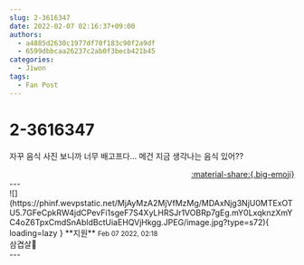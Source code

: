 ```yaml
---
slug: 2-3616347
date: 2022-02-07 02:16:37+09:00
authors:
  - a4885d2630c1977df70f183c90f2a9df
  - 6599dbbcaa26237c2ab0f3becb421b45
categories:
  - Jiwon
tags:
  - Fan Post
---
```


# 2-3616347

<div class="post-container" markdown="1">
<div class="content-container md-sidebar__scrollwrap" markdown="1">

자꾸 음식 사진 보니까 너무 배고프다... 메건 지금 생각나는 음식 있어??

</div>
</div>

<div style="text-align: right;" markdown="1">
<a href="https://weverse.io/fromis9/fanpost/2-3616347" style="text-align: right;">:material-share:{.big-emoji}</a>
</div>
---

<div class="comments-container md-sidebar__scrollwrap" markdown="1">
<div class="comment" markdown="1">
<div class='id-container' markdown="1">
![](https://phinf.wevpstatic.net/MjAyMzA2MjVfMzMg/MDAxNjg3NjU0MTExOTU5.7GFeCpkRW4jdCPevFi1sgeF7S4XyLHRSJr1VOBRp7gEg.mY0LxqknzXmYC4oZ6TpxCmdSnAbldBctUiaEHQVjHkgg.JPEG/image.jpg?type=s72){ loading=lazy }
**<span class="artist">지원</span>** <small>Feb 07 2022, 02:18</small><br>
</div>
<div class='comment-body' markdown="1">
삼겹살🤤
</div>
</div>
</div>
---
